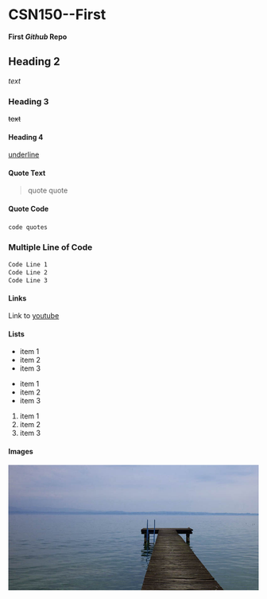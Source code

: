 # CSN150--First
**First _Github_ Repo**

## Heading 2
 _text_ 

### Heading 3
~~text~~

#### Heading 4
<ins>underline</ins>

#### Quote Text
> quote quote

#### Quote Code
`code quotes`

### Multiple Line of Code
```
Code Line 1
Code Line 2
Code Line 3
```

#### Links
Link to [youtube](https://youtube.com)

#### Lists
- item 1
- item 2
- item 3

* item 1
* item 2
* item 3

1. item 1
2. item 2
3. item 3

#### Images
![Image of a sea](jpeg.jpg)

